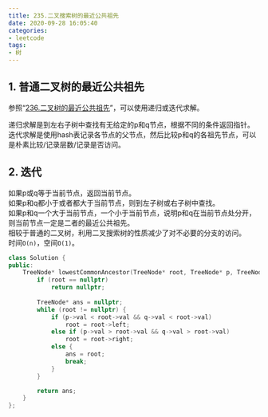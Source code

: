 ```yaml
---
title: 235.二叉搜索树的最近公共祖先
date: 2020-09-28 16:05:40
categories: 
- leetcode
tags: 
- 树
---
```

## 1. 普通二叉树的最近公共祖先
参照“[236.二叉树的最近公共祖先](https://zkkkillua.github.io/lowest-common-ancestor-of-a-binary-tree/)”，可以使用递归或迭代求解。  

递归求解是到左右子树中查找有无给定的p和q节点，根据不同的条件返回指针。  
迭代求解是使用hash表记录各节点的父节点，然后比较p和q的各祖先节点，可以是朴素比较/记录层数/记录是否访问。  

## 2. 迭代
如果p或q等于当前节点，返回当前节点。  
如果p和q都小于或者都大于当前节点，则到左子树或右子树中查找。  
如果p和q一个大于当前节点，一个小于当前节点，说明p和q在当前节点处分开，则当前节点一定是二者的最近公共祖先。  
相较于普通的二叉树，利用二叉搜索树的性质减少了对不必要的分支的访问。  
时间`O(n)`，空间`O(1)`。  
```cpp
class Solution {
public:
    TreeNode* lowestCommonAncestor(TreeNode* root, TreeNode* p, TreeNode* q) {
        if (root == nullptr)
            return nullptr;
        
        TreeNode* ans = nullptr;
        while (root != nullptr) {
            if (p->val < root->val && q->val < root->val) 
                root = root->left;
            else if (p->val > root->val && q->val > root->val)
                root = root->right;            
            else {
                ans = root;
                break;
            }
        }

        return ans;
    }
};
```